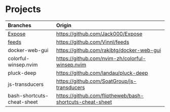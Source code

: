 # Projects

| Branches |              Origin               |
| :------- | :-------------------------------- |
| [Expose](https://github.com/webflo-dev/triage/tree/Expose) | https://github.com/Jack000/Expose |
| [feeds](https://github.com/webflo-dev/triage/tree/feeds)   |  https://github.com/Vinnl/feeds   |
| docker-web-gui | https://github.com/rakibtg/docker-web-gui |
| colorful-winsep.nvim | https://github.com/nvim-zh/colorful-winsep.nvim |
| pluck-deep | https://github.com/landau/pluck-deep |
| js-transducers | https://github.com/SoatGroup/js-transducers |
| bash-shortcuts-cheat-sheet | https://github.com/fliptheweb/bash-shortcuts-cheat-sheet | 
